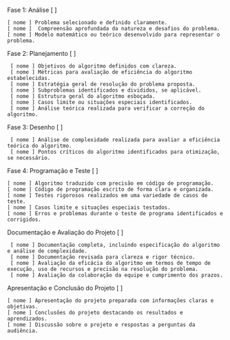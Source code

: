 Fase 1: Análise [ ] 

    [ nome ] Problema selecionado e definido claramente.
    [ nome ]  Compreensão aprofundada da natureza e desafios do problema.
    [ nome ] Modelo matemático ou teórico desenvolvido para representar o problema.

Fase 2: Planejamento [ ] 

     [ nome ] Objetivos do algoritmo definidos com clareza.
     [ nome ] Métricas para avaliação de eficiência do algoritmo estabelecidas.
     [ nome ] Estratégia geral de resolução do problema proposta.
     [ nome ] Subproblemas identificados e divididos, se aplicável.
     [ nome ] Estrutura geral do algoritmo esboçada.
     [ nome ] Casos limite ou situações especiais identificados.
     [ nome ] Análise teórica realizada para verificar a correção do algoritmo.

Fase 3: Desenho [ ] 

     [ nome ] Análise de complexidade realizada para avaliar a eficiência teórica do algoritmo.
     [ nome ] Pontos críticos do algoritmo identificados para otimização, se necessário.

Fase 4: Programação e Teste [ ] 

    [ nome ] Algoritmo traduzido com precisão em código de programação.
    [ nome ] Código de programação escrito de forma clara e organizada.
    [ nome ] Testes rigorosos realizados em uma variedade de casos de teste.
    [ nome ] Casos limite e situações especiais testados.
    [ nome ] Erros e problemas durante o teste de programa identificados e corrigidos.

Documentação e Avaliação do Projeto [ ] 

     [ nome ] Documentação completa, incluindo especificação do algoritmo e análise de complexidade.
     [ nome ] Documentação revisada para clareza e rigor técnico.
     [ nome ] Avaliação da eficácia do algoritmo em termos de tempo de execução, uso de recursos e precisão na resolução do problema.
     [ nome ] Avaliação da colaboração da equipe e cumprimento dos prazos.

Apresentação e Conclusão do Projeto [ ] 

    [ nome ] Apresentação do projeto preparada com informações claras e objetivas.
    [ nome ] Conclusões do projeto destacando os resultados e aprendizados.
    [ nome ] Discussão sobre o projeto e respostas a perguntas da audiência.
